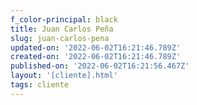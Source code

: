 ```yaml
---
f_color-principal: black
title: Juan Carlos Peña
slug: juan-carlos-pena
updated-on: '2022-06-02T16:21:46.789Z'
created-on: '2022-06-02T16:21:46.789Z'
published-on: '2022-06-02T16:21:56.467Z'
layout: '[cliente].html'
tags: cliente
---
```



